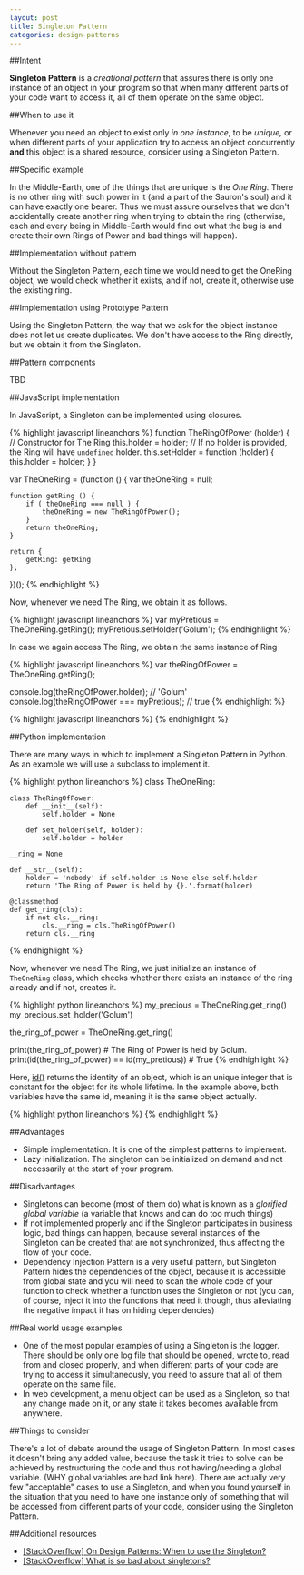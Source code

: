 ```yaml
---
layout: post
title: Singleton Pattern
categories: design-patterns
---
```

##Intent

**Singleton Pattern** is a _creational pattern_ that assures there is only one instance of an object in your program so that when many different parts of your code want to access it, all of them operate on the same object.

##When to use it

Whenever you need an object to exist only _in one instance_, to be _unique,_ or when different parts of your application try to access an object concurrently **and** this object is a shared resource, consider using a Singleton Pattern.

##Specific example

In the Middle-Earth, one of the things that are unique is the _One Ring._ There is no other ring with such power in it (and a part of the Sauron's soul) and it can have exactly one bearer. Thus we must assure ourselves that we don't accidentally create another ring when trying to obtain the ring (otherwise, each and every being in Middle-Earth would find out what the bug is and create their own Rings of Power and bad things will happen).

##Implementation without pattern

Without the Singleton Pattern, each time we would need to get the OneRing object, we would check whether it exists, and if not, create it, otherwise use the existing ring.

##Implementation using Prototype Pattern

Using the Singleton Pattern, the way that we ask for the object instance does not let us create duplicates. We don't have access to the Ring directly, but we obtain it from the Singleton.

##Pattern components

TBD

##JavaScript implementation

In JavaScript, a Singleton can be implemented using closures.

{% highlight javascript lineanchors %}
function TheRingOfPower (holder) {  // Constructor for The Ring
    this.holder = holder;  // If no holder is provided, the Ring will have `undefined` holder.
    this.setHolder = function (holder) {
    	this.holder = holder;
    }
}

var TheOneRing = (function () {
    var theOneRing = null;

    function getRing () {
    	if ( theOneRing === null ) {
            theOneRing = new TheRingOfPower();
    	}
    	return theOneRing;
    }

    return {
    	getRing: getRing
    };
})();
{% endhighlight %}

Now, whenever we need The Ring, we obtain it as follows.

{% highlight javascript lineanchors %}
var myPretious = TheOneRing.getRing();
myPretious.setHolder('Golum');
{% endhighlight %}

In case we again access The Ring, we obtain the same instance of Ring

{% highlight javascript lineanchors %}
var theRingOfPower = TheOneRing.getRing();

console.log(theRingOfPower.holder);          // 'Golum'
console.log(theRingOfPower === myPretious);  // true
{% endhighlight %}

{% highlight javascript lineanchors %}
{% endhighlight %}

##Python implementation

There are many ways in which to implement a Singleton Pattern in Python. As an example we will use a subclass to implement it.

{% highlight python lineanchors %}
class TheOneRing:
    
    class TheRingOfPower:
        def __init__(self):
            self.holder = None

        def set_holder(self, holder):
            self.holder = holder
        
    __ring = None

    def __str__(self):
        holder = 'nobody' if self.holder is None else self.holder
        return 'The Ring of Power is held by {}.'.format(holder)
        
    @classmethod
    def get_ring(cls):
        if not cls.__ring:
            cls.__ring = cls.TheRingOfPower()
        return cls.__ring
{% endhighlight %}

Now, whenever we need The Ring, we just initialize an instance of `TheOneRing` class, which checks whether there exists an instance of the ring already and if not, creates it.

{% highlight python lineanchors %}
my_precious = TheOneRing.get_ring()
my_precious.set_holder('Golum')

the_ring_of_power = TheOneRing.get_ring()

print(the_ring_of_power)  # The Ring of Power is held by Golum.
print(id(the_ring_of_power) == id(my_pretious))  # True
{% endhighlight %}

Here, [id()](https://docs.python.org/3/library/functions.html#id) returns the identity of an object, which is an unique integer that is constant for the object for its whole lifetime. In the example above, both variables have the same id, meaning it is the same object actually.

{% highlight python lineanchors %}
{% endhighlight %}

##Advantages

- Simple implementation. It is one of the simplest patterns to implement.
- Lazy initialization. The singleton can be initialized on demand and not necessarily at the start of your program.

##Disadvantages

- Singletons can become (most of them do) what is known as a _glorified global variable_ (a variable that knows and can do too much things)
- If not implemented properly and if the Singleton participates in business logic, bad things can happen, because several instances of the Singleton can be created that are not synchronized, thus affecting the flow of your code.
- Dependency Injection Pattern is a very useful pattern, but Singleton Pattern hides the dependencies of the object, because it is accessible from global state and you will need to scan the whole code of your function to check whether a function uses the Singleton or not (you can, of course, inject it into the functions that need it though, thus alleviating the negative impact it has on hiding dependencies)

##Real world usage examples

- One of the most popular examples of using a Singleton is the logger. There should be only one log file that should be opened, wrote to, read from and closed properly, and when different parts of your code are trying to access it simultaneously, you need to assure that all of them operate on the same file.
- In web development, a menu object can be used as a Singleton, so that any change made on it, or any state it takes becomes available from anywhere.

##Things to consider

There's a lot of debate around the usage of Singleton Pattern. In most cases it doesn't bring any added value, because the task it tries to solve can be achieved by restructuring the code and thus not having/needing a global variable. (WHY global variables are bad link here). There are actually very few "acceptable" cases to use a Singleton, and when you found yourself in the situation that you need to have one instance only of something that will be accessed from different parts of your code, consider using the Singleton Pattern.

##Additional resources

- [[StackOverflow] On Design Patterns: When to use the Singleton?](http://stackoverflow.com/questions/228164/on-design-patterns-when-to-use-the-singleton)
- [[StackOverflow] What is so bad about singletons?](http://stackoverflow.com/questions/137975/what-is-so-bad-about-singletons)

